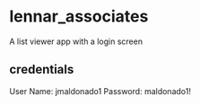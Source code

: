 # lennar_associates

A list viewer app with  a login screen

## credentials
User Name: jmaldonado1
Password: maldonado1!
